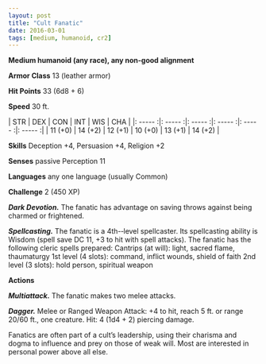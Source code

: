 ```yaml
---
layout: post
title: "Cult Fanatic"
date: 2016-03-01
tags: [medium, humanoid, cr2]
---
```


**Medium humanoid (any race), any non-good alignment**

**Armor Class** 13 (leather armor)

**Hit Points** 33 (6d8 + 6)

**Speed** 30 ft.

|   STR   |   DEX   |   CON   |   INT   |   WIS   |   CHA   |
|: ----- :|: ----- :|: ----- :|: ----- :|: ----- :|: ----- :|
| 11 (+0) | 14 (+2) | 12 (+1) | 10 (+0) | 13 (+1) | 14 (+2) |

**Skills** Deception +4, Persuasion +4, Religion +2 

**Senses** passive Perception 11 

**Languages** any one language (usually Common) 

**Challenge** 2 (450 XP) 

***Dark Devotion.*** The fanatic has advantage on saving throws against being charmed or frightened. 

***Spellcasting.*** The fanatic is a 4th-­‐level spellcaster. Its spellcasting ability is Wisdom (spell save DC 11, +3 to hit with spell attacks). The fanatic has the following cleric spells prepared: Cantrips (at will): light, sacred flame, thaumaturgy 1st level (4 slots): command, inflict wounds, shield of faith 2nd level (3 slots): hold person, spiritual weapon 

**Actions** 

***Multiattack.*** The fanatic makes two melee attacks. 

***Dagger.*** Melee or Ranged Weapon Attack: +4 to hit, reach 5 ft. or range 20/60 ft., one creature. Hit: 4 (1d4 + 2) piercing damage. 

Fanatics are often part of a cult’s leadership, using their charisma and dogma to influence and prey on those of weak will. Most are interested in personal power above all else.
